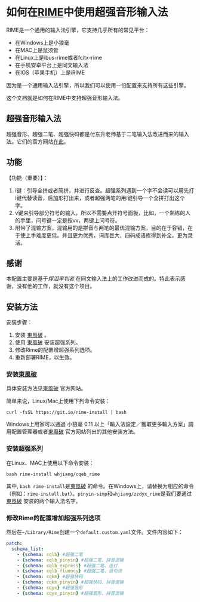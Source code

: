 # 如何在[RIME](https://rime.im/)中使用超强音形输入法

RIME是一个通用的输入法引擎，它支持几乎所有的常见平台：
- 在Windows上是小狼毫
- 在MAC上是鼠须管
- 在Linux上是ibus-rime或者fcitx-rime
- 在手机安卓平台上是同文输入法
- 在IOS（苹果手机）上是iRIME

因为是一个通用输入法引擎，所以我们可以使用一份配置来支持所有这些引擎。

这个文档就是如何在RIME中支持超强音形输入法。

## 超强音形输入法
超强音形、超强二笔、超强快码都是付东升老师基于二笔输入法改进而来的输入法。它们的官方网站[在此](http://fds8866.ys168.com/)。

## 功能

【功能（重要）】：
1. i键：引导全拼或者简拼，并进行反查。超强系列遇到一个字不会读可以用先打i键代替读音，后加形打出来，或者超强两笔的用i键引导一个全拼打出这个字。
2. v键来引导部分符号的输入，所以不需要点开符号面板，比如，一个熟练的人的手里，问号键一定是按vv，两键上问号符。
3. 附带了混输方案，混输用的是拼音与两笔的最优混输方案，目的在于容错，在于使上手难度更低。并且更为优秀，词库巨大，四码成语库得到补全。更为灵活。

## 感谢
本配置主要是基于*挥泪审判者* 在同文输入法上的工作改进而成的。特此表示感谢，没有他的工作，就没有这个项目。

## 安装方法
安装步骤：
1. 安装 [東風破](https://github.com/rime/plum) 。
2. 使用 [東風破](https://github.com/rime/plum) 安装超强系列。
3. 修改Rime的配置增超强系列选项。
4. 重新部署RIME，以生效。

### 安装[東風破](https://github.com/rime/plum) 
具体安装方法见[東風破](https://github.com/rime/plum) 官方网站。

简单来说，Linux/Mac上使用下列命令安装：
```
curl -fsSL https://git.io/rime-install | bash
```

Windows上用家可以通過 小狼毫 0.11 以上「輸入法設定／獲取更多輸入方案」調用配置管理器或者[東風破](https://github.com/rime/plum) 官方网站列出的其他安装方法。

### 安装超强系列
在Linux、MAC上使用以下命令安装：
```
bash rime-install whjiang/cqeb_rime
```

其中, `bash rime-install`是[東風破](https://github.com/rime/plum) 的命令。在Windows上，请替换为相应的命令（例如：`rime-install.bat`）。`pinyin-simp`和`whjiang/zzdyx_rime`是我们要通过[東風破](https://github.com/rime/plum) 安装的两个输入法名字。

### 修改Rime的配置增加超强系列选项
然后在`~/Library/Rime`创建一个`default.custom.yaml`文件。文件内容如下：
```yaml
patch:
  schema_list:
    - {schema: cqlb} #超强二笔
    - {schema: cqlb_pinyin} #超强二笔、拼音混输
    - {schema: cqlb_express} #超强二笔、连打
    - {schema: cqlb_fluency} #超强二笔、语句流
    - {schema: cqkm} #超强快码
    - {schema: cqkm_pinyin} #超强快码、拼音混输
    - {schema: cqyx} #超强音形
    - {schema: cqyx_pinyin} #超强音形、拼音混输
```